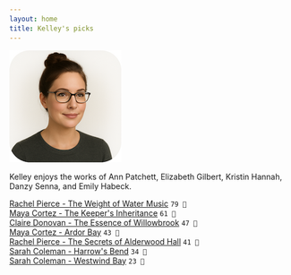 ```yaml
---
layout: home
title: Kelley's picks
---
```


![Kelley](/assets/kelley.png)

Kelley enjoys the works of Ann Patchett, Elizabeth Gilbert, Kristin Hannah, Danzy Senna, and Emily Habeck.

[Rachel Pierce - The Weight of Water Music](/works/Rachel-Pierce-The-Weight-of-Water-Music.html) `79 🩷`  
[Maya Cortez - The Keeper's Inheritance](/works/Maya-Cortez-The-Keeper's-Inheritance.html) `61 🩷`  
[Claire Donovan - The Essence of Willowbrook](/works/Claire-Donovan-The-Essence-of-Willowbrook.html) `47 🧡`  
[Maya Cortez - Ardor Bay](/works/Maya-Cortez-Ardor-Bay.html) `43 🧡`  
[Rachel Pierce - The Secrets of Alderwood Hall](/works/Rachel-Pierce-The-Secrets-of-Alderwood-Hall.html) `41 🧡`  
[Sarah Coleman - Harrow's Bend](/works/Sarah-Coleman-Harrows-Bend.html) `34 💛`  
[Sarah Coleman - Westwind Bay](/works/Sarah-Coleman-Westwind-Bay.html) `23 💛`  
